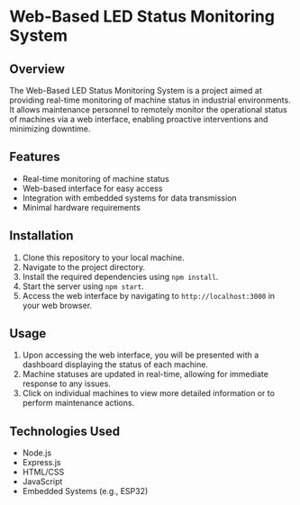 # Web-Based LED Status Monitoring System

## Overview
The Web-Based LED Status Monitoring System is a project aimed at providing real-time monitoring of machine status in industrial environments. It allows maintenance personnel to remotely monitor the operational status of machines via a web interface, enabling proactive interventions and minimizing downtime.

## Features
- Real-time monitoring of machine status
- Web-based interface for easy access
- Integration with embedded systems for data transmission
- Minimal hardware requirements

## Installation
1. Clone this repository to your local machine.
2. Navigate to the project directory.
3. Install the required dependencies using `npm install`.
4. Start the server using `npm start`.
5. Access the web interface by navigating to `http://localhost:3000` in your web browser.

## Usage
1. Upon accessing the web interface, you will be presented with a dashboard displaying the status of each machine.
2. Machine statuses are updated in real-time, allowing for immediate response to any issues.
3. Click on individual machines to view more detailed information or to perform maintenance actions.

## Technologies Used
- Node.js
- Express.js
- HTML/CSS
- JavaScript
- Embedded Systems (e.g., ESP32)



